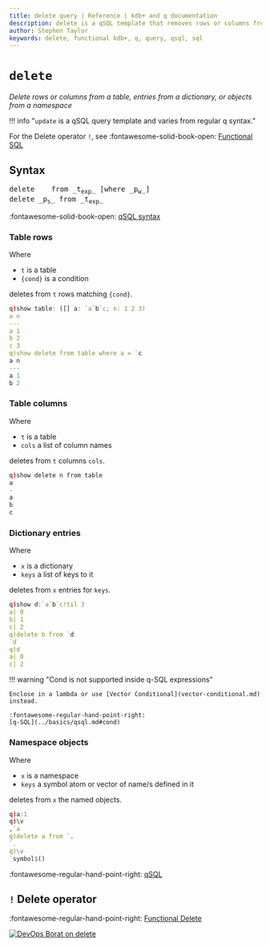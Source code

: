 ```yaml
---
title: delete query | Reference | kdb+ and q documentation
description: delete is a qSQL template that removes rows or columns from a table, entries from a dictionary, or objects from a namespace.
author: Stephen Taylor
keywords: delete, functional kdb+, q, query, qsql, sql
---
```

# `delete`

_Delete rows or columns from a table, entries from a dictionary, or objects from a namespace_

!!! info "`update` is a qSQL query template and varies from regular q syntax."

For the Delete operator `!`, see 
:fontawesome-solid-book-open:
[Functional SQL](../basics/funsql.md)


## Syntax

<pre markdown="1" class="language-txt">
delete    from _t<sub>exp</sub>_ [where _p<sub>w</sub>_]
delete _p<sub>s</sub>_ from _t<sub>exp</sub>_ 
</pre>

:fontawesome-solid-book-open:
[qSQL syntax](../basics/qsql.md)




### Table rows

Where 

-   `t` is a table
-   `{cond}` is a condition

deletes from `t` rows matching `{cond}`.

```q
q)show table: ([] a: `a`b`c; n: 1 2 3)
a n
---
a 1
b 2
c 3
q)show delete from table where a = `c
a n
---
a 1
b 2
```


### Table columns

Where

-   `t` is a table
-   `cols` a list of column names

deletes from `t` columns `cols`.

```q
q)show delete n from table
a
-
a
b
c
```


### Dictionary entries

Where

-   `x` is a dictionary
-   `keys` a list of keys to it

deletes from `x` entries for `keys`.

```q
q)show d:`a`b`c!til 3
a| 0
b| 1
c| 2
q)delete b from `d
`d
q)d
a| 0
c| 2
```


!!! warning "Cond is not supported inside q-SQL expressions"

    Enclose in a lambda or use [Vector Conditional](vector-conditional.md) instead.

    :fontawesome-regular-hand-point-right:
    [q-SQL](../basics/qsql.md#cond)


### Namespace objects

Where

-   `x` is a namespace
-   `keys` a symbol atom or vector of name/s defined in it

deletes from `x` the named objects.

```q
q)a:1
q)\v
,`a
q)delete a from `.
`.
q)\v
`symbol$()
```


:fontawesome-regular-hand-point-right:
[qSQL](../basics/qsql.md)


## `!` Delete operator

:fontawesome-regular-hand-point-right:
[Functional Delete](../basics/funsql.md#delete)


[![DevOps Borat on delete](../img/borat_delete.jpg)](https://twitter.com/devops_borat)
